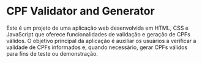 # CPF Validator and Generator

Este é um projeto de uma aplicação web desenvolvida em HTML, CSS e JavaScript que oferece funcionalidades de validação e geração de CPFs válidos. O objetivo principal da aplicação é auxiliar os usuários a verificar a validade de CPFs informados e, quando necessário, gerar CPFs válidos para fins de teste ou demonstração.
